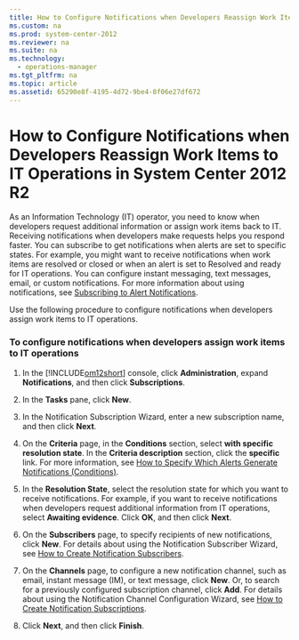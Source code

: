 ```yaml
---
title: How to Configure Notifications when Developers Reassign Work Items to IT Operations in System Center 2012 R2
ms.custom: na
ms.prod: system-center-2012
ms.reviewer: na
ms.suite: na
ms.technology: 
  - operations-manager
ms.tgt_pltfrm: na
ms.topic: article
ms.assetid: 65290e8f-4195-4d72-9be4-8f06e27df672
---
```

# How to Configure Notifications when Developers Reassign Work Items to IT Operations in System Center 2012 R2
As an Information Technology \(IT\) operator, you need to know when developers request additional information or assign work items back to IT. Receiving notifications when developers make requests helps you respond faster. You can subscribe to get notifications when alerts are set to specific states. For example, you might want to receive notifications when work items are resolved or closed or when an alert is set to Resolved and ready for IT operations. You can configure instant messaging, text messages, email, or custom notifications. For more information about using notifications, see [Subscribing to Alert Notifications](http://go.microsoft.com/fwlink/?LinkId=273057).

Use the following procedure to configure notifications when developers assign work items to IT operations.

### To configure notifications when developers assign work items to IT operations

1.  In the [!INCLUDE[om12short](../Token/om12short_md.md)] console, click **Administration**, expand **Notifications**, and then click **Subscriptions**.

2.  In the **Tasks** pane, click **New**.

3.  In the Notification Subscription Wizard, enter a new subscription name, and then click **Next**.

4.  On the **Criteria** page, in the **Conditions** section, select **with specific resolution state**. In the **Criteria description** section, click the **specific** link. For more information, see [How to Specify Which Alerts Generate Notifications \(Conditions\)](http://go.microsoft.com/fwlink/?LinkId=273051).

5.  In the **Resolution State**, select the resolution state for which you want to receive notifications. For example, if you want to receive notifications when developers request additional information from IT operations, select **Awaiting evidence**. Click **OK**, and then click **Next**.

6.  On the **Subscribers** page, to specify recipients of new notifications, click **New**. For details about using the Notification Subscriber Wizard, see [How to Create Notification Subscribers](http://go.microsoft.com/fwlink/?LinkId=273058).

7.  On the **Channels** page, to configure a new notification channel, such as email, instant message \(IM\), or text message, click **New**. Or, to search for a previously configured subscription channel, click **Add**. For details about using the Notification Channel Configuration Wizard, see [How to Create Notification Subscriptions](http://go.microsoft.com/fwlink/?LinkId=273060).

8.  Click **Next**, and then click **Finish**.

